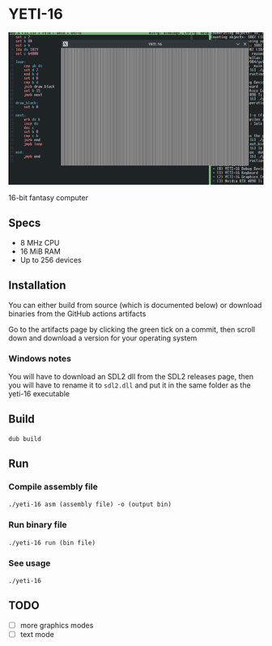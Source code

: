 # YETI-16
![Lines demo](/screenshots/lines.png)

16-bit fantasy computer

## Specs
- 8 MHz CPU
- 16 MiB RAM
- Up to 256 devices

## Installation
You can either build from source (which is documented below) or download binaries
from the GitHub actions artifacts

Go to the artifacts page by clicking the green tick on a commit, then scroll down and
download a version for your operating system

### Windows notes
You will have to download an SDL2 dll from the SDL2 releases page, then you will have to
rename it to `sdl2.dll` and put it in the same folder as the yeti-16 executable

## Build
```
dub build
```

## Run
### Compile assembly file
```
./yeti-16 asm (assembly file) -o (output bin)
```

### Run binary file
```
./yeti-16 run (bin file)
```

### See usage
```
./yeti-16
```

## TODO
- [ ] more graphics modes
- [ ] text mode
